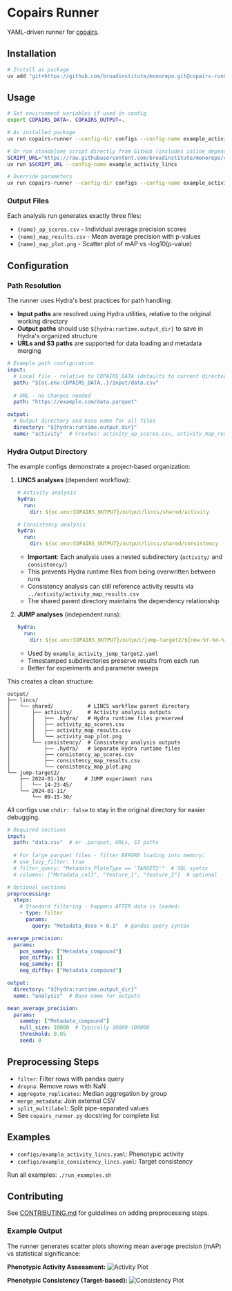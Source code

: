 # Copairs Runner

YAML-driven runner for [copairs](https://github.com/broadinstitute/copairs).

## Installation

```bash
# Install as package
uv add "git+https://github.com/broadinstitute/monorepo.git@copairs-runner#subdirectory=libs/copairs_runner"
```

## Usage

```bash
# Set environment variables if used in config
export COPAIRS_DATA=. COPAIRS_OUTPUT=.

# As installed package
uv run copairs-runner --config-dir configs --config-name example_activity_lincs

# Or run standalone script directly from GitHub (includes inline dependencies)
SCRIPT_URL="https://raw.githubusercontent.com/broadinstitute/monorepo/copairs-runner/libs/copairs_runner/src/copairs_runner/copairs_runner.py"
uv run $SCRIPT_URL --config-name example_activity_lincs

# Override parameters
uv run copairs-runner --config-dir configs --config-name example_activity_lincs mean_average_precision.params.null_size=50000
```

### Output Files

Each analysis run generates exactly three files:
- `{name}_ap_scores.csv` - Individual average precision scores
- `{name}_map_results.csv` - Mean average precision with p-values
- `{name}_map_plot.png` - Scatter plot of mAP vs -log10(p-value)

## Configuration

### Path Resolution

The runner uses Hydra's best practices for path handling:

- **Input paths** are resolved using Hydra utilities, relative to the original working directory
- **Output paths** should use `${hydra:runtime.output_dir}` to save in Hydra's organized structure
- **URLs and S3 paths** are supported for data loading and metadata merging

```yaml
# Example path configuration
input:
  # Local file - relative to COPAIRS_DATA (defaults to current directory)
  path: "${oc.env:COPAIRS_DATA,.}/input/data.csv"
  
  # URL - no changes needed
  path: "https://example.com/data.parquet"

output:
  # Output directory and base name for all files
  directory: "${hydra:runtime.output_dir}"
  name: "activity"  # Creates: activity_ap_scores.csv, activity_map_results.csv, activity_map_plot.png
```

### Hydra Output Directory

The example configs demonstrate a project-based organization:

1. **LINCS analyses** (dependent workflow):
   ```yaml
   # Activity analysis
   hydra:
     run:
       dir: ${oc.env:COPAIRS_OUTPUT}/output/lincs/shared/activity
   
   # Consistency analysis
   hydra:
     run:
       dir: ${oc.env:COPAIRS_OUTPUT}/output/lincs/shared/consistency
   ```
   - **Important**: Each analysis uses a nested subdirectory (`activity/` and `consistency/`)
   - This prevents Hydra runtime files from being overwritten between runs
   - Consistency analysis can still reference activity results via `../activity/activity_map_results.csv`
   - The shared parent directory maintains the dependency relationship

2. **JUMP analyses** (independent runs):
   ```yaml
   hydra:
     run:
       dir: ${oc.env:COPAIRS_OUTPUT}/output/jump-target2/${now:%Y-%m-%d}/${now:%H-%M-%S}
   ```
   - Used by `example_activity_jump_target2.yaml`
   - Timestamped subdirectories preserve results from each run
   - Better for experiments and parameter sweeps

This creates a clean structure:
```
output/
├── lincs/
│   └── shared/           # LINCS workflow parent directory
│       ├── activity/     # Activity analysis outputs
│       │   ├── .hydra/   # Hydra runtime files preserved
│       │   ├── activity_ap_scores.csv
│       │   ├── activity_map_results.csv
│       │   └── activity_map_plot.png
│       └── consistency/  # Consistency analysis outputs
│           ├── .hydra/   # Separate Hydra runtime files
│           ├── consistency_ap_scores.csv
│           ├── consistency_map_results.csv
│           └── consistency_map_plot.png
└── jump-target2/
    ├── 2024-01-10/      # JUMP experiment runs
    │   └── 14-23-45/
    └── 2024-01-11/
        └── 09-15-30/
```

All configs use `chdir: false` to stay in the original directory for easier debugging.

```yaml
# Required sections
input:
  path: "data.csv"  # or .parquet, URLs, S3 paths
  
  # For large parquet files - filter BEFORE loading into memory:
  # use_lazy_filter: true
  # filter_query: "Metadata_PlateType == 'TARGET2'"  # SQL syntax
  # columns: ["Metadata_col1", "feature_1", "feature_2"]  # optional

# Optional sections
preprocessing:
  steps:
    # Standard filtering - happens AFTER data is loaded:
    - type: filter
      params:
        query: "Metadata_dose > 0.1"  # pandas query syntax

average_precision:
  params:
    pos_sameby: ["Metadata_compound"]
    pos_diffby: []
    neg_sameby: []
    neg_diffby: ["Metadata_compound"]

output:
  directory: "${hydra:runtime.output_dir}"
  name: "analysis"  # Base name for outputs

mean_average_precision:
  params:
    sameby: ["Metadata_compound"]
    null_size: 10000  # Typically 10000-100000
    threshold: 0.05
    seed: 0
```

## Preprocessing Steps

- `filter`: Filter rows with pandas query
- `dropna`: Remove rows with NaN
- `aggregate_replicates`: Median aggregation by group
- `merge_metadata`: Join external CSV
- `split_multilabel`: Split pipe-separated values
- See `copairs_runner.py` docstring for complete list

## Examples

- `configs/example_activity_lincs.yaml`: Phenotypic activity
- `configs/example_consistency_lincs.yaml`: Target consistency

Run all examples: `./run_examples.sh`

## Contributing

See [CONTRIBUTING.md](CONTRIBUTING.md) for guidelines on adding preprocessing steps.

### Example Output

The runner generates scatter plots showing mean average precision (mAP) vs statistical significance:

**Phenotypic Activity Assessment:**
![Activity Plot](examples/example_activity_plot.png)

**Phenotypic Consistency (Target-based):**
![Consistency Plot](examples/example_consistency_plot.png)

